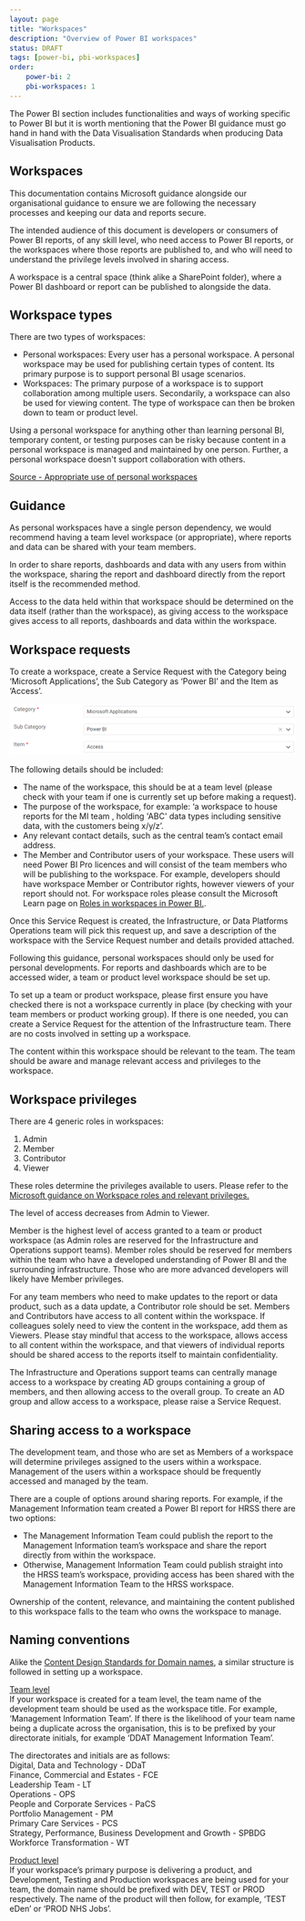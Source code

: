 ```yaml
---
layout: page
title: "Workspaces"
description: "Overview of Power BI workspaces"
status: DRAFT
tags: [power-bi, pbi-workspaces]
order:
    power-bi: 2
    pbi-workspaces: 1
---
```

The Power BI section includes functionalities and ways of working specific to Power BI but it is worth mentioning that the Power BI guidance must go hand in hand with the Data Visualisation Standards when producing Data Visualisation Products.  
  
  
## Workspaces  

This documentation contains Microsoft guidance alongside our organisational guidance to ensure we are following the necessary processes and keeping our data and reports secure.  
  
The intended audience of this document is developers or consumers of Power BI reports, of any skill level, who need access to Power BI reports, or the workspaces where those reports are published to, and who will need to understand the privilege levels involved in sharing access.  
  
A workspace is a central space (think alike a SharePoint folder), where a Power BI dashboard or report can be published to alongside the data.  
     

## Workspace types  
  
There are two types of workspaces:  
- Personal workspaces: Every user has a personal workspace. A personal workspace may be used for publishing certain types of content. Its primary purpose is to support personal BI usage scenarios.
- Workspaces: The primary purpose of a workspace is to support collaboration among multiple users. Secondarily, a workspace can also be used for viewing content. The type of workspace can then be broken down to team or product level.  
  
Using a personal workspace for anything other than learning personal BI, temporary content, or testing purposes can be risky because content in a personal workspace is managed and maintained by one person. Further, a personal workspace doesn't support collaboration with others.  
  
[Source - Appropriate use of personal workspaces][ws 1]  
    

## Guidance  
  
As personal workspaces have a single person dependency, we would recommend having a team level workspace (or appropriate), where reports and data can be shared with your team members.  
  
In order to share reports, dashboards and data with any users from within the workspace, sharing the report and dashboard directly from the report itself is the recommended method.  
  
Access to the data held within that workspace should be determined on the data itself (rather than the workspace), as giving access to the workspace gives access to all reports, dashboards and data within the workspace.  
  
  
## Workspace requests  
  
To create a workspace, create a Service Request with the Category being ‘Microsoft Applications’, the Sub Category as ‘Power BI’ and the Item as ‘Access’.  
  
![Screenshot showing how to configure the Category, Sub-category and Item fields of a service desk request](categories.png)  
  
The following details should be included:  
- The name of the workspace, this should be at a team level (please check with your team if one is currently set up before making a request).
- The purpose of the workspace, for example: ‘a workspace to house reports for the MI team , holding 'ABC' data types including sensitive data, with the customers being x/y/z’.
- Any relevant contact details, such as the central team’s contact email address.
- The Member and Contributor users of your workspace. These users will need Power BI Pro licences and will consist of the team members who will be publishing to the workspace. For example, developers should have workspace Member or Contributor rights, however viewers of your report should not. For workspace roles please consult the Microsoft Learn page on [Roles in workspaces in Power BI.][ws 2].  
  
Once this Service Request is created, the Infrastructure, or Data Platforms Operations team will pick this request up, and save a description of the workspace with the Service Request number and details provided attached.  
  
Following this guidance, personal workspaces should only be used for personal developments. For reports and dashboards which are to be accessed wider, a team or product level workspace should be set up.  
  
To set up a team or product workspace, please first ensure you have checked there is not a workspace currently in place (by checking with your team members or product working group). If there is one needed, you can create a Service Request for the attention of the Infrastructure team. There are no costs involved in setting up a workspace.  
  
The content within this workspace should be relevant to the team. The team should be aware and manage relevant access and privileges to the workspace.  
  
  
## Workspace privileges  
  
There are 4 generic roles in workspaces:
1. Admin
2. Member
3. Contributor
4. Viewer

These roles determine the privileges available to users. Please refer to the [Microsoft guidance on Workspace roles and relevant privileges.][ws 3]  
  
The level of access decreases from Admin to Viewer.  
  
Member is the highest level of access granted to a team or product workspace (as Admin roles are reserved for the Infrastructure and Operations support teams). Member roles should be reserved for members within the team who have a developed understanding of Power BI and the surrounding infrastructure. Those who are more advanced developers will likely have Member privileges.  
  
For any team members who need to make updates to the report or data product, such as a data update, a Contributor role should be set. Members and Contributors have access to all content within the workspace. If colleagues solely need to view the content in the workspace, add them as Viewers. Please stay mindful that access to the workspace, allows access to all content within the workspace, and that viewers of individual reports should be shared access to the reports itself to maintain confidentiality.  
  
The Infrastructure and Operations support teams can centrally manage access to a workspace by creating AD groups containing a group of members, and then allowing access to the overall group. To create an AD group and allow access to a workspace, please raise a Service Request.  
  
  
## Sharing access to a workspace  
  
The development team, and those who are set as Members of a workspace will determine privileges assigned to the users within a workspace. Management of the users within a workspace should be frequently accessed and managed by the team.  
  
There are a couple of options around sharing reports.
For example, if the Management Information team created a Power BI report for HRSS there are two options:  
- The Management Information Team could publish the report to the Management Information team’s workspace and share the report directly from within the workspace.
- Otherwise, Management Information Team could publish straight into the HRSS team’s workspace, providing access has been shared with the Management Information Team to the HRSS workspace.  
  
Ownership of the content, relevance, and maintaining the content published to this workspace falls to the team who owns the workspace to manage.  
  
  
## Naming conventions  
  
Alike the [Content Design Standards for Domain names][ws 4], a similar structure is followed in setting up a workspace.  
  
<ins> Team level </ins>  
If your workspace is created for a team level, the team name of the development team should be used as the workspace title. For example, ‘Management Information Team’. If there is the likelihood of your team name being a duplicate across the organisation, this is to be prefixed by your directorate initials, for example ‘DDAT Management Information Team’.  
  
The directorates and initials are as follows:  
    Digital, Data and Technology - DDaT  
    Finance, Commercial and Estates - FCE  
    Leadership Team	- LT  
    Operations - OPS  
    People and Corporate Services - PaCS  
    Portfolio Management - PM  
    Primary Care Services - PCS  
    Strategy, Performance, Business Development and Growth - SPBDG  
    Workforce Transformation - WT  
  
<ins> Product level </ins>  
If your workspace’s primary purpose is delivering a product, and Development, Testing and Production workspaces are being used for your team, the domain name should be prefixed with DEV, TEST or PROD respectively. The name of the product will then follow, for example, ‘TEST eDen’ or ‘PROD NHS Jobs’.







[ws 1]: https://learn.microsoft.com/en-us/power-bi/guidance/powerbi-implementation-planning-workspaces-workspace-level-planning#appropriate-use-of-personal-workspaces
[ws 2]: https://learn.microsoft.com/en-us/power-bi/collaborate-share/service-roles-new-workspaces
[ws 3]: https://learn.microsoft.com/en-us/power-bi/collaborate-share/service-roles-new-workspaces#workspace-roles
[ws 4]: https://nhsbsauk.sharepoint.com/sites/DigitalContentDesignTeam/SitePages/NHSBSA-digital-style-guide-and-standards.aspx#domains